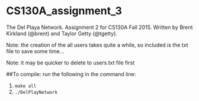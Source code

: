 # CS130A_assignment_3

The Del Playa Network. Assignment 2 for CS130A Fall 2015. Written by Brent Kirkland (@brent) and Taylor Getty (@tgetty).

Note: the creation of the all users takes quite a while, so included is the txt file to save some time...

Note: it may be quicker to delete to users.txt file first

##To compile:
run the following in the command line:

1. ```make all```
2. ```./DelPlayNetwork```



